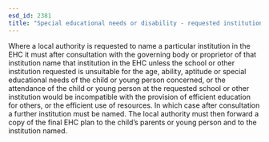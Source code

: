 ```yaml
---
esd_id: 2381
title: "Special educational needs or disability - requested institution"
---
```


Where a local authority is requested to name a particular institution in the EHC it must after consultation with the governing body or proprietor of that institution name that institution in the EHC unless the school or other institution requested is unsuitable for the age, ability, aptitude or special educational needs of the child or young person concerned, or the attendance of the child or young person at the requested school or other institution would be incompatible with  the provision of efficient education for others, or the efficient use of resources. In which case after consultation a further institution must be named. The local authority must then forward a copy of the final EHC plan to the child’s parents or young person and to the institution named.

